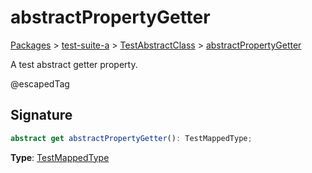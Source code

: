 # abstractPropertyGetter

[Packages](/) > [test-suite-a](/test-suite-a/) > [TestAbstractClass](/test-suite-a/testabstractclass-class/) > [abstractPropertyGetter](/test-suite-a/testabstractclass-class/abstractpropertygetter-property)

A test abstract getter property.

@escapedTag

<h2 id="abstractpropertygetter-signature">Signature</h2>

```typescript
abstract get abstractPropertyGetter(): TestMappedType;
```

**Type**: [TestMappedType](/test-suite-a/testmappedtype-typealias/)
